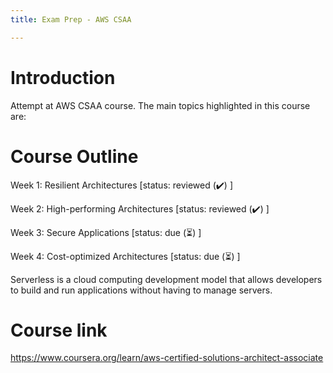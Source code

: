 ```yaml
---
title: Exam Prep - AWS CSAA

---
```


# Introduction
Attempt at AWS CSAA course. The main topics highlighted in this course are:

# Course Outline

Week 1: Resilient Architectures [status: reviewed (✔️) ]

Week 2: High-performing Architectures [status: reviewed (✔️) ]

Week 3: Secure Applications [status: due (⏳) ]

Week 4: Cost-optimized Architectures [status: due (⏳) ]

Serverless is a cloud computing development model that allows developers to build and run applications without having to manage servers.

# Course link
https://www.coursera.org/learn/aws-certified-solutions-architect-associate

